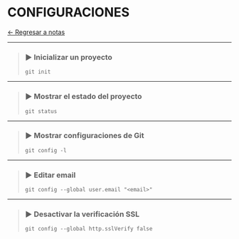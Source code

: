 # CONFIGURACIONES

[← Regresar a notas](../../README.md) <br>

----

> ### ▶️ Inicializar un proyecto
> ```shell script
> git init
> ```
---

> ### ▶️ Mostrar el estado del proyecto
> ```shell script
> git status
> ```
---

> ### ▶️ Mostrar configuraciones de Git
> ```shell script
> git config -l 
> ```
---

> ### ▶️ Editar email
> ```shell script
> git config --global user.email "<email>"
> ```

---

> ### ▶️ **Desactivar la verificación SSL**
> ```shell script
> git config --global http.sslVerify false
> ```